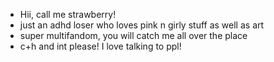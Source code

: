 - Hii, call me strawberry!
- just an adhd loser who loves pink n girly stuff as well as art
- super multifandom, you will catch me all over the place
- c+h and int please! I love talking to ppl!

<!---
strawberrii-princess/strawberrii-princess is a ✨ special ✨ repository because its `README.md` (this file) appears on your GitHub profile.
You can click the Preview link to take a look at your changes.
--->
